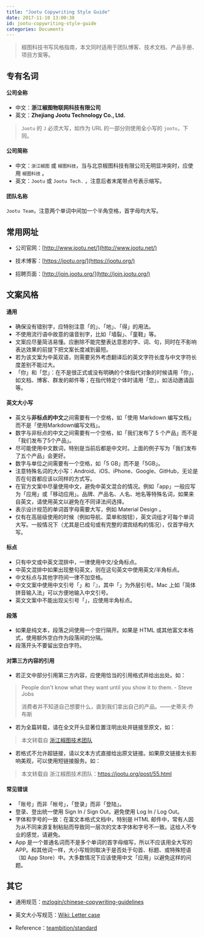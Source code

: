 ```yaml
---
title: "Jootu Copywriting Style Guide"
date: 2017-11-10 13:00:38
id: jootu-copywriting-style-guide
categories: Documents
---
```


> 椒图科技书写风格指南，本文同时适用于团队博客、技术文档、产品手册、项目方案等。

## 专有名词

#### 公司全称

*   中文：**浙江椒图物联网科技有限公司**
*   英文：**Zhejiang Jootu Technology Co., Ltd.**

> `Jootu` 的 `J` 必须大写，如作为 URL 的一部分则使用全小写的 `jootu`，下同。

#### 公司简称

*   中文：`浙江椒图` 或 `椒图科技`，当与北京椒图科技有限公司无明显冲突时，应使用 `椒图科技` 。
*   英文：`Jootu` 或 `Jootu Tech.` ，注意后者末尾带点号表示缩写。

#### 团队名称

`Jootu Team`，注意两个单词中间加一个半角空格，首字母均大写。

## 常用网址

*   公司官网：[http://www.jootu.net/](http://www.jootu.net/)

*   技术博客：[https://jootu.org/](https://jootu.org/)

*   招聘页面：[http://join.jootu.org/](http://join.jootu.org/)

## 文案风格

#### 通用

*   确保没有错别字，应特别注意「的」、「地」、「得」的用法。
*   不使用流行语中故意的谐音别字，比如「墙裂」、「童鞋」等。
*   文案应尽量简洁易懂。应删除不能完整表达意思的字、词、句，同时在不影响表达效果的前提下把文案长度减到最短。
*   若为该文案为中英双语，则需要另外考虑翻译后的英文字符长度与中文字符长度差别不能过大。
*   「你」和「您」：在不是很正式或没有明确的个体指代对象的时候请用「你」，如文档、博客、群发的邮件等；在指代特定个体时请用「您」，如活动邀请函等。

#### 英文大小写

*   英文与**非标点的中文**之间需要有一个空格，如「使用 Markdown 编写文档」而不是「使用Markdown编写文档」。
*   数字与非标点的中文之间需要有一个空格，如「我们发布了 5 个产品」而不是「我们发布了5个产品」。
*   尽可能使用中文数词，特别是当前后都是中文时。上面的例子写为「我们发布了五个产品」会更好。
*   数字与单位之间需要有一个空格，如「5 GB」而不是「5GB」。
*   注意特殊名词的大小写：Android、iOS、iPhone、Google、GitHub，无论是否在句首都应该以同样的方式写。
*   在官方文案中尽量使用中文，避免中英文混合的情况。例如「app」一般应写为「应用」或「移动应用」。品牌、产品名、人名、地名等特殊名词，如果来自英文，请使用英文以避免在不同译法间选择。
*   表示设计规范的单词首字母需要大写，例如 Material Design 。
*   仅有在高层级使用的时候（例如导航、菜单和按钮），英文词组才可每个单词大写。一般情况下（尤其是已成句或有完整的谓宾结构的情况），仅首字母大写。

#### 标点

*   只有中文或中英文混排中，一律使用中文/全角标点。
*   中英文混排中如果出现整句英文，则在这句英文中使用英文/半角标点。
*   中文标点与其他字符间一律不加空格。
*   中文文案中使用中文引号「」和『』，其中「」为外层引号。Mac 上如「简体拼音输入法」可以方便地输入中文引号。
*   英文文案中不能出现尖引号「」，应使用半角标点。

#### 段落

*   如果是纯文本，段落之间使用一个空行隔开。如果是 HTML 或其他富文本格式，使用额外空白作为段落间的分隔。
*   段落开头不要留出空白字符。

#### 对第三方内容的引用

*   若正文中部分引用第三方内容，应使用恰当的引用格式并给出出处。如：

> People don't know what they want until you show it to them. - Steve Jobs
> 
> 消费者并不知道自己想要什么，直到我们拿出自己的产品。——史蒂夫·乔布斯

*   若为全篇转载，请在全文开头显著位置注明出处并链接至原文，如：

> 本文转载自 [浙江椒图技术团队](https://jootu.org/post/55.html)

*   若格式不允许超链接，请以文本方式直接给出原文链接。如果原文链接太长影响美观，可以使用短链接服务。如：

> 本文转载自 浙江椒图技术团队：https://jootu.org/post/55.html

#### 常见错误

*   「账号」而非「帐号」，「登录」而非「登陆」。
*   登录、登出统一使用 Sign In / Sign Out，避免使用 Log In / Log Out。
*   字体和字号的一致：在富文本格式文档中，特别是 HTML 邮件中，常有人因为从不同来源复制粘贴而导致同一层次的文本字体和字号不一致。这给人不专业的感觉，请避免。
*   App 是一个普通名词而不是多个单词的首字母缩写，所以不应该用全大写的 APP。和其他词一样，大小写规则取决于是否处于句首、标题、或特殊短语（如 App Store）中。大多数情况下应该使用中文「应用」以避免这样的问题。

## 其它

*   通用规范：[mzlogin/chinese-copywriting-guidelines](https://github.com/mzlogin/chinese-copywriting-guidelines)

*   英文大小写规范：[Wiki: Letter case](https://en.wikipedia.org/wiki/Letter_case#Sentence_case)

*   Reference：[teambition/standard](https://github.com/teambition/standard/blob/master/copywriting-style-guide.md)